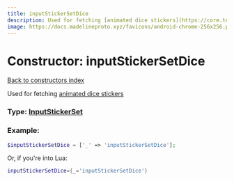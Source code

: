 ```yaml
---
title: inputStickerSetDice
description: Used for fetching [animated dice stickers](https://core.telegram.org/api/dice)
image: https://docs.madelineproto.xyz/favicons/android-chrome-256x256.png
---
```

# Constructor: inputStickerSetDice  
[Back to constructors index](index.md)



Used for fetching [animated dice stickers](https://core.telegram.org/api/dice)




### Type: [InputStickerSet](../types/InputStickerSet.md)


### Example:

```php
$inputStickerSetDice = ['_' => 'inputStickerSetDice'];
```  


Or, if you're into Lua:

```lua
inputStickerSetDice={_='inputStickerSetDice'}

```


